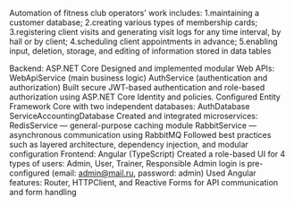 Automation of fitness club operators' work includes:
1.maintaining a customer database;
2.creating various types of membership cards;
3.registering client visits and generating visit logs for any time interval, by hall or by client;
4.scheduling client appointments in advance;
5.enabling input, deletion, storage, and editing of information stored in data tables

Backend: ASP.NET Core
Designed and implemented modular Web APIs:
WebApiService (main business logic)
AuthService (authentication and authorization)
Built secure JWT-based authentication and role-based
authorization using ASP.NET Core Identity and policies.
Configured Entity Framework Core with two independent
databases:
AuthDatabase
ServiceAccountingDatabase
Created and integrated microservices:
RedisService — general-purpose caching module
RabbitService — asynchronous communication
using RabbitMQ
Followed best practices such as layered architecture,
dependency injection, and modular configuration
Frontend: Angular (TypeScript)
Created a role-based UI for 4 types of users: Admin, User,
Trainer, Responsible
Admin login is pre-configured (email: admin@mail.ru,
password: admin)
Used Angular features: Router, HTTPClient, and Reactive
Forms for API communication and form handling
